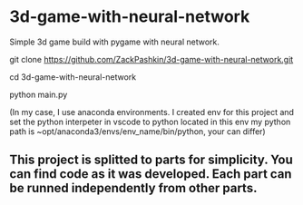 # 3d-game-with-neural-network

Simple 3d game build with pygame  with neural network.


git clone https://github.com/ZackPashkin/3d-game-with-neural-network.git

cd 3d-game-with-neural-network

python main.py

(In my case, I use anaconda environments. I created env for this project and set the python interpeter in vscode to python located in this env my python path is ~opt/anaconda3/envs/env_name/bin/python, your can differ)

## This project is splitted to parts for simplicity. You can find code as it was developed. Each part can be runned independently from other parts. 